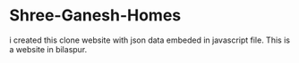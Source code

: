 # Shree-Ganesh-Homes
i created this clone website with json data embeded in javascript file.
This is a website in bilaspur.
